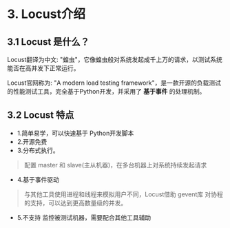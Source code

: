 # 3. Locust介绍

## 3.1 Locust 是什么？

Locust翻译为中文: "蝗虫"，它像蝗虫般对系统发起成千上万的请求，以测试系统能否在高并发下正常运行。

Locust官网称为: "A modern load testing framework"，是一款开源的负载测试的性能测试工具，完全基于Python开发，并采用了 **基于事件** 的处理机制。


## 3.2 Locust 特点

* 1.简单易学，可以快速基于 Python开发脚本
* 2.开源免费
* 3.分布式执行。
> 配置 master 和 slave(主从机器)，在多台机器上对系统持续发起请求
* 4.基于事件驱动
> 与其他工具使用进程和线程来模拟用户不同，Locust借助 gevent库 对协程的支持，可以达到更高数量级的并发。
* 5.不支持 监控被测试机器，需要配合其他工具辅助